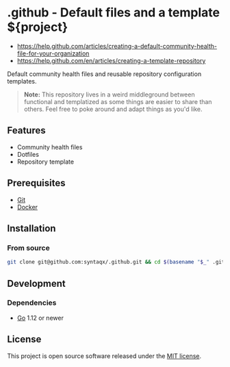 # .github - Default files and a template ${project}

- https://help.github.com/articles/creating-a-default-community-health-file-for-your-organization
- https://help.github.com/en/articles/creating-a-template-repository

Default community health files and reusable repository configuration templates.

> **Note:** This repository lives in a weird middleground between functional and
> templatized as some things are easier to share than others. Feel free to poke
> around and adapt things as you'd like.

## Features

- Community health files
- Dotfiles
- Repository template

## Prerequisites

- [Git](https://git-scm.com/)
- [Docker](https://www.docker.com/)

## Installation

### From source

```sh
git clone git@github.com:syntaqx/.github.git && cd $(basename "$_" .git)
```

## Development

### Dependencies

- [Go](https://golang.org/) 1.12 or newer

## License

[mit]: https://opensource.org/licenses/MIT

This project is open source software released under the [MIT license][mit].
